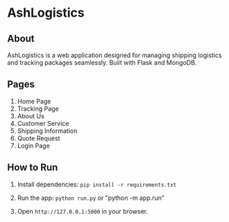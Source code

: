 # AshLogistics

## About
AshLogistics is a web application designed for managing shipping logistics and tracking packages seamlessly. Built with Flask and MongoDB.

## Pages
1. Home Page
2. Tracking Page
3. About Us
4. Customer Service
5. Shipping Information
6. Quote Request
7. Login Page

## How to Run
1. Install dependencies: `pip install -r requirements.txt`
2. Run the app: `python run.py` or "python -m app.run" 

3. Open `http://127.0.0.1:5000` in your browser.
